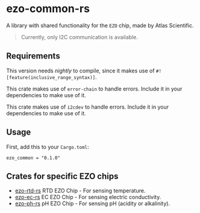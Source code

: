 ezo-common-rs
=============

A library with shared functionality for the `EZO` chip, made by Atlas Scientific.

>   Currently, only I2C communication is available.

## Requirements

This version needs _nightly_ to compile, since it makes use of `#![feature(inclusive_range_syntax)]`.

This crate makes use of `error-chain` to handle errors. Include it in your dependencies to make use of it.

This crate makes use of `i2cdev` to handle errors. Include it in your dependencies to make use of it.

## Usage

First, add this to your `Cargo.toml`:

```
ezo_common = "0.1.0"
```

## Crates for specific EZO chips

*   [ezo-rtd-rs](https://github.com/saibatizoku/ezo-rtd-rs) RTD EZO Chip - For sensing temperature.
*   [ezo-ec-rs](https://github.com/saibatizoku/ezo-ec-rs) EC EZO Chip - For sensing electric conductivity.
*   [ezo-ph-rs](https://github.com/saibatizoku/ezo-ph-rs) pH EZO Chip - For sensing pH (acidity or alkalinity).
